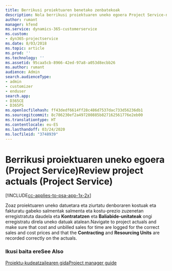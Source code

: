 ```yaml
---
title: Berrikusi proiektuaren benetako zenbatekoak
description: Nola berrikusi proiektuaren uneko egoera Project Service-n
author: rumant
manager: kfend
ms.service: dynamics-365-customerservice
ms.custom:
- dyn365-projectservice
ms.date: 8/03/2018
ms.topic: article
ms.prod: ''
ms.technology: ''
ms.assetid: 95caa5cb-8966-42ed-97a8-a053d8ecbb26
ms.author: rumant
audience: Admin
search.audienceType:
- admin
- customizer
- enduser
search.app:
- D365CE
- D365PS
ms.openlocfilehash: ff43dedf6614ff28c486d7537dac733d56236db1
ms.sourcegitcommit: 8c786230ef2a497280885b827162561776e2eb00
ms.translationtype: HT
ms.contentlocale: eu-ES
ms.lasthandoff: 03/24/2020
ms.locfileid: "3748939"
---
```

# <a name="review-project-actuals-project-service"></a><span data-ttu-id="e7e7e-103">Berrikusi proiektuaren uneko egoera (Project Service)</span><span class="sxs-lookup"><span data-stu-id="e7e7e-103">Review project actuals (Project Service)</span></span>

[!INCLUDE[cc-applies-to-psa-app-1x-2x](../includes/cc-applies-to-psa-app-1x-2x.md)]

<span data-ttu-id="e7e7e-104">Zoaz proiektuaren uneko datuetara eta ziurtatu denboraren kostuak eta fakturatu gabeko salmentak salmenta eta kostu-prezio zuzenetan erregistratuta daudela eta **Kontratatzen** eta **Baliabide-unitateak** ongi erregistratu direla uneko datuak atalean.</span><span class="sxs-lookup"><span data-stu-id="e7e7e-104">Navigate to project actuals and make sure that cost and unbilled sales for time are logged for the correct sales and cost prices and that the **Contracting** and **Resourcing Units** are recorded correctly on the actuals.</span></span>  
  
### <a name="see-also"></a><span data-ttu-id="e7e7e-105">Ikusi baita ere</span><span class="sxs-lookup"><span data-stu-id="e7e7e-105">See Also</span></span>  
 [<span data-ttu-id="e7e7e-106">Proiektu-kudeatzailearen gida</span><span class="sxs-lookup"><span data-stu-id="e7e7e-106">Project manager guide</span></span>](../project-service/project-manager-guide.md)
